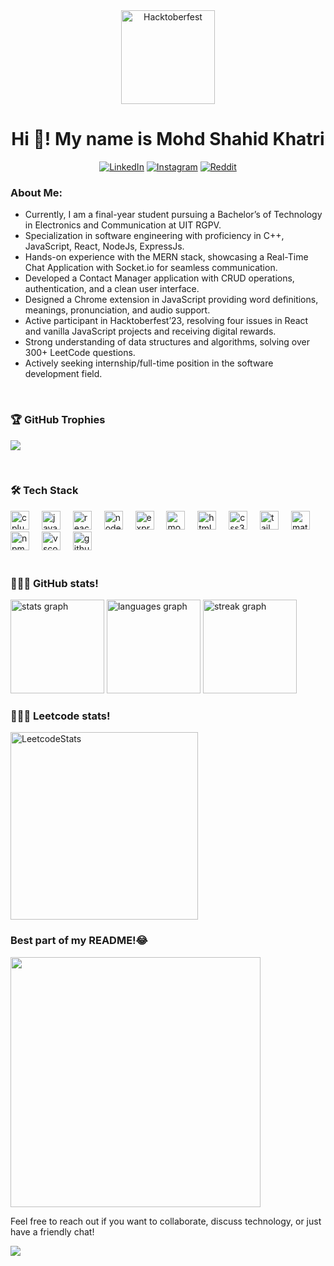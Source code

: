 <div align = "center">
  <img  src="https://holopin.me/shahidkhatrii" height="150" alt="Hacktoberfest"  />
</div>
<h1 align="center">Hi 👋! My name is Mohd Shahid Khatri</h1>

 <div align="center">
   
   [![LinkedIn](https://img.shields.io/badge/LinkedIn-%230077B5.svg?logo=linkedin&logoColor=white)](https://linkedin.com/in/mo-shahid-khatri-bb23611bb)
[![Instagram](https://img.shields.io/badge/Instagram-%23E4405F.svg?logo=Instagram&logoColor=white)](https://instagram.com/md__shahid______)  [![Reddit](https://img.shields.io/badge/Reddit-%23FF4500.svg?logo=Reddit&logoColor=white)](https://reddit.com/user/ALPHAFTw77) 

 </div>





### About Me:
  - Currently, I am a final-year student pursuing a Bachelor’s of
Technology in Electronics and Communication at UIT RGPV.
  - Specialization in software engineering with proficiency in C++, JavaScript, React, NodeJs, ExpressJs.
  - Hands-on experience with the MERN stack, showcasing a Real-Time Chat Application with Socket.io for seamless communication.
  - Developed a Contact Manager application with CRUD operations, authentication, and a clean user interface.
  - Designed a Chrome extension in JavaScript providing word definitions, meanings, pronunciation, and audio support.
  - Active participant in Hacktoberfest’23, resolving four issues in React and vanilla JavaScript projects and receiving digital rewards.
  - Strong understanding of data structures and algorithms, solving over 300+ LeetCode questions.
  - Actively seeking internship/full-time position in the software development field.

<br clear="both">

 ### 🏆 GitHub Trophies
![](https://github-profile-trophy.vercel.app/?username=shahidkhatrii&theme=monokai&no-frame=false&no-bg=true&margin-w=4)

<br clear="both">

<h3 align="left">🛠️ Tech Stack</h3>



<div align="left">
  <img src="https://skillicons.dev/icons?i=cpp" height="30" alt="cplusplus logo"  />
  <img width="12" />
  <img src="https://cdn.jsdelivr.net/gh/devicons/devicon/icons/javascript/javascript-original.svg" height="30" alt="javascript logo"  />
  <img width="12" />
  <img src="https://cdn.jsdelivr.net/gh/devicons/devicon/icons/react/react-original.svg" height="30" alt="react logo"  />
  <img width="12" />
  <img src="https://cdn.jsdelivr.net/gh/devicons/devicon/icons/nodejs/nodejs-original.svg" height="30" alt="nodejs logo"  />
  <img width="12" />
  <img src="https://skillicons.dev/icons?i=express" height="30" alt="express logo"  />
  <img width="12" />
  <img src="https://cdn.jsdelivr.net/gh/devicons/devicon/icons/mongodb/mongodb-original.svg" height="30" alt="mongodb logo"  />
  <img width="12" />
  <img src="https://cdn.jsdelivr.net/gh/devicons/devicon/icons/html5/html5-original.svg" height="30" alt="html5 logo"  />
  <img width="12" />
  <img src="https://cdn.jsdelivr.net/gh/devicons/devicon/icons/css3/css3-original.svg" height="30" alt="css3 logo"  />
  <img width="12" />
  <img src="https://cdn.simpleicons.org/tailwindcss/06B6D4" height="30" alt="tailwindcss logo"  />
  <img width="12" />
  <img src="https://cdn.simpleicons.org/mui/007FFF" height="30" alt="materialui logo"  />
  <img width="12" />
  <img src="https://cdn.jsdelivr.net/gh/devicons/devicon/icons/npm/npm-original-wordmark.svg" height="30" alt="npm logo"  />
  <img width="12" />
  <img src="https://cdn.jsdelivr.net/gh/devicons/devicon/icons/vscode/vscode-original.svg" height="30" alt="vscode logo"  />
  <img width="12" />
  <img src="https://skillicons.dev/icons?i=github" height="30" alt="github logo"  />
</div>

<br clear="both">

### 👨🏿‍💻 GitHub stats!

<div align="left">
  <img src="https://github-readme-stats.vercel.app/api?username=shahidkhatrii&hide_title=false&hide_rank=false&show_icons=true&include_all_commits=true&count_private=true&disable_animations=false&theme=dracula&locale=en&hide_border=false" height="150" alt="stats graph"  />
  <img src="https://github-readme-stats.vercel.app/api/top-langs?username=shahidkhatrii&locale=en&hide_title=false&layout=compact&card_width=320&langs_count=5&theme=dracula&hide_border=false" height="150" alt="languages graph"  />
  <img src="https://streak-stats.demolab.com?user=shahidkhatrii&locale=en&mode=daily&theme=dracula&hide_border=false&border_radius=5" height="150" alt="streak graph"  />
  
</div>

### 👨🏿‍💻 Leetcode stats!
<div align="left">
  <img src="https://leetcard.jacoblin.cool/shahidkhatrii?theme=dark&font=Istok%20Web&ext=activity" height="300" alt="LeetcodeStats"  />
</div>


### Best part of my README!😂 
<img src='https://randommeme-five.vercel.app/' style="height: 400px;"/>

<p align="left">Feel free to reach out if you want to collaborate, discuss technology, or just have a friendly chat!</p>

[![](https://visitcount.itsvg.in/api?id=shahidkhatrii&icon=0&color=0)](https://visitcount.itsvg.in)



